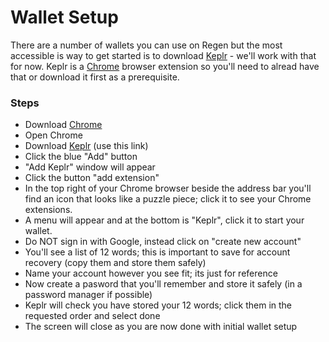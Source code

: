 # Wallet Setup

There are a number of wallets you can use on Regen but the most accessible is way to get started is to download [Keplr](https://chrome.google.com/webstore/detail/keplr/dmkamcknogkgcdfhhbddcghachkejeap?hl=en) - we'll work with that for now. Keplr is a [Chrome](https://www.google.com/chrome/) browser extension so you'll need to alread have that or download it first as a prerequisite.

### Steps

- Download [Chrome](https://www.google.com/chrome/)
- Open Chrome
- Download [Keplr](https://chrome.google.com/webstore/detail/keplr/dmkamcknogkgcdfhhbddcghachkejeap?hl=en) (use this link)
- Click the blue "Add" button
- "Add Keplr" window will appear
- Click the button "add extension"
- In the top right of your Chrome browser beside the address bar you'll find an icon that looks like a puzzle piece; click it to see your Chrome extensions.
- A menu will appear and at the bottom is "Keplr", click it to start your wallet.
- Do NOT sign in with Google, instead click on "create new account"
- You'll see a list of 12 words; this is important to save for account recovery (copy them and store them safely)
- Name your account however you see fit; its just for reference
- Now create a pasword that you'll remember and store it safely (in a password manager if possible)
- Keplr will check you have stored your 12 words; click them in the requested order and select done
- The screen will close as you are now done with initial wallet setup
